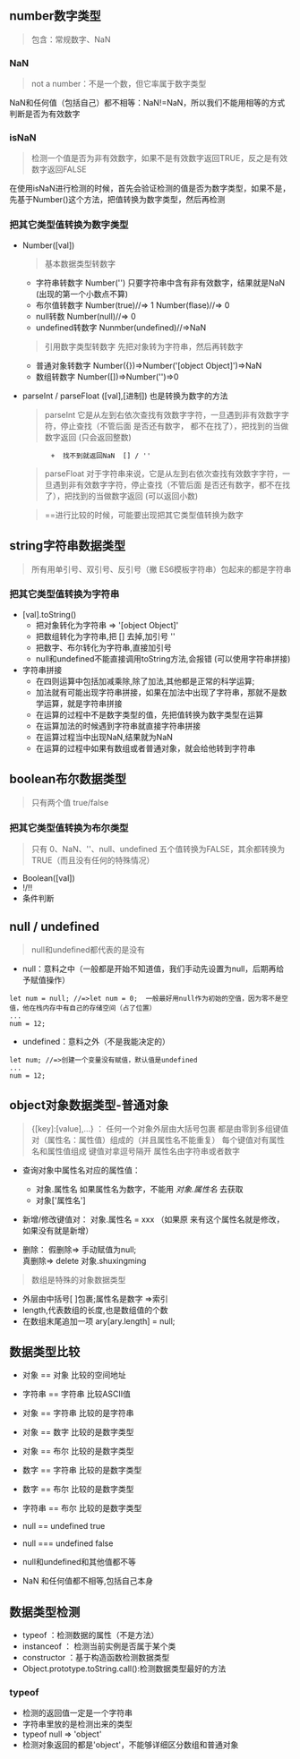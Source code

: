 ## number数字类型
> 包含：常规数字、NaN

### NaN
> not a number：不是一个数，但它率属于数字类型

NaN和任何值（包括自己）都不相等：NaN!=NaN，所以我们不能用相等的方式判断是否为有效数字

### isNaN
> 检测一个值是否为非有效数字，如果不是有效数字返回TRUE，反之是有效数字返回FALSE

在使用isNaN进行检测的时候，首先会验证检测的值是否为数字类型，如果不是，先基于Number()这个方法，把值转换为数字类型，然后再检测

### 把其它类型值转换为数字类型
- Number([val]) 
  > 基本数据类型转数字

   + 字符串转数字      Number('')      只要字符串中含有非有效数字，结果就是NaN (出现的第一个小数点不算)
   + 布尔值转数字      Number(true)//=> 1       Number(flase)//=> 0
   + null转数          Number(null)//=> 0
   + undefined转数字    Nunmber(undefined)//=>NaN

  > 引用数字类型转数字   先把对象转为字符串，然后再转数字
   + 普通对象转数字     Number({})=>Number('[object Object]')=>NaN
   +  数组转数字         Number([])=>Number('')=>0

-  parseInt  /  parseFloat ([val],[进制])   也是转换为数字的方法

   >  parseInt  它是从左到右依次查找有效数字字符，一旦遇到非有效数字字符，停止查找（不管后面     是否还有数字，             都不在找了），把找到的当做数字返回  (只会返回整数)

              +  找不到就返回NaN  [] / ''
                
   
   >  parseFloat  对于字符串来说，它是从左到右依次查找有效数字字符，一旦遇到非有效数字字符，停止查找（不管后面                是否还有数字，都不在找了），把找到的当做数字返回  (可以返回小数)
   
   >  ==进行比较的时候，可能要出现把其它类型值转换为数字


## string字符串数据类型
> 所有用单引号、双引号、反引号（撇 ES6模板字符串）包起来的都是字符串

### 把其它类型值转换为字符串
- [val].toString()
  + 把对象转化为字符串 => '[object Object]'
  + 把数组转化为字符串,把 [] 去掉,加引号 '' 
  + 把数字、布尔转化为字符串,直接加引号
  + null和undefined不能直接调用toString方法,会报错 (可以使用字符串拼接)
- 字符串拼接
   + 在四则运算中包括加减乘除,除了加法,其他都是正常的科学运算;
   + 加法就有可能出现字符串拼接，如果在加法中出现了字符串，那就不是数学运算，就是字符串拼接
   + 在运算的过程中不是数字类型的值，先把值转换为数字类型在运算
   + 在运算加法的时候遇到字符串就直接字符串拼接 
   + 在运算过程当中出现NaN,结果就为NaN
   + 在运算的过程中如果有数组或者普通对象，就会给他转到字符串



## boolean布尔数据类型
> 只有两个值 true/false

### 把其它类型值转换为布尔类型
> 只有 0、NaN、''、null、undefined 五个值转换为FALSE，其余都转换为TRUE（而且没有任何的特殊情况）

- Boolean([val])
- !/!!
- 条件判断

## null / undefined
> null和undefined都代表的是没有

- null：意料之中（一般都是开始不知道值，我们手动先设置为null，后期再给予赋值操作）
```
let num = null; //=>let num = 0;  一般最好用null作为初始的空值，因为零不是空值，他在栈内存中有自己的存储空间（占了位置）
...
num = 12;
```

- undefined：意料之外（不是我能决定的）
```
let num; //=>创建一个变量没有赋值，默认值是undefined
...
num = 12;
```

## object对象数据类型-普通对象
> {[key]:[value],...} ：
      任何一个对象外层由大括号包裹
      都是由零到多组键值对（属性名：属性值）组成的（并且属性名不能重复）
      每个键值对有属性名和属性值组成
      键值对拿逗号隔开
      属性名由字符串或者数字
 - 查询对象中属性名对应的属性值：
    + 对象.属性名  如果属性名为数字，不能用 *对象.属性名* 去获取
    + 对象['属性名']

 -  新增/修改键值对： 对象.属性名 = xxx （如果原     来有这个属性名就是修改，如果没有就是新增）

 -  删除： 假删除=> 手动赋值为null;  
         真删除=> delete 对象.shuxingming
   
> 数组是特殊的对象数据类型
  - 外层由中括号[ ]包裹;属性名是数字 =>索引
  - length,代表数组的长度,也是数组值的个数
  - 在数组末尾追加一项 ary[ary.length] = null;

## 数据类型比较
   - 对象 == 对象     比较的空间地址

   - 字符串 == 字符串  比较ASCII值

   - 对象 == 字符串   比较的是字符串

   - 对象 == 数字     比较的是数字类型

   - 对象 == 布尔     比较的是数字类型

   - 数字 == 字符串   比较的是数字类型

   - 数字 == 布尔     比较的是数字类型

   - 字符串 == 布尔   比较的是数字类型

   - null == undefined   true  
   - null === undefined  false
   -  null和undefined和其他值都不等

   - NaN 和任何值都不相等,包括自己本身
## 数据类型检测
- typeof ：检测数据的属性（不是方法）
- instanceof ： 检测当前实例是否属于某个类
- constructor ：基于构造函数检测数据类型
- Object.prototype.toString.call():检测数据类型最好的方法

### typeof 
- 检测的返回值一定是一个字符串
- 字符串里放的是检测出来的类型
- typeof null  => 'object'
- 检测对象返回的都是'object'，不能够详细区分数组和普通对象

